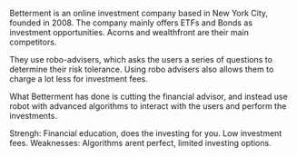 Betterment is an online investment company based in New York City, founded in 2008. The company mainly offers ETFs and Bonds as investment opportunities. Acorns and wealthfront are their main competitors.

They use robo-advisers, which asks the users a series of questions to determine their risk tolerance. Using robo advisers also allows them to charge a lot less for investment fees. 

What Betterment has done is cutting the financial advisor, and instead use robot with advanced algorithms to interact with the users and perform the investments. 

Strengh: Financial education, does the investing for you. Low investment fees. 
Weaknesses: Algorithms arent perfect, limited investing options. 

